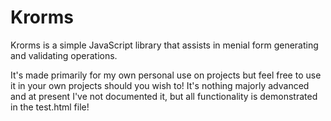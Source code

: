 Krorms
======

Krorms is a simple JavaScript library that assists in menial form generating and validating operations.

It's made primarily for my own personal use on projects but feel free to use it in your own projects should you wish to! It's nothing majorly advanced and at present I've not documented it, but all functionality is demonstrated in the test.html file!
